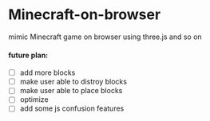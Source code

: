 # Minecraft-on-browser
mimic Minecraft game on browser using three.js and so on

#### future plan:
- [ ] add more blocks
- [ ] make user able to distroy blocks
- [ ] make user able to place blocks
- [ ] optimize
- [ ] add some js confusion features
